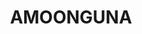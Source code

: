 ---
lastmod: '2025-04-06T06:05:19+00:00'
latitude: -23.74471408
layout: suburb
longitude: 133.9050112
postcode: 0873
state: NT
title: AMOONGUNA
url: /nt/amoonguna/
---